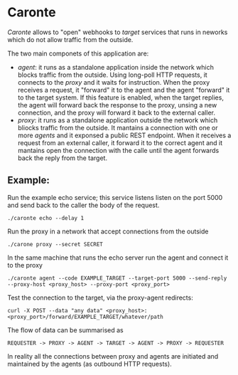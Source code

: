Caronte
===

*Caronte* allows to "open" webhooks to _target_ services that runs in neworks which do not allow traffic from the outside.

The two main componets of this application are:
- *agent*: it runs as a standalone application inside the network which blocks traffic from the outside. Using long-poll HTTP requests, it connects to the *proxy* and it waits for instruction. When the proxy receives a request, it "forward" it to the agent and the agent "forward" it to the target system. If this feature is enabled, when the target replies, the agent will forward back the response to the proxy, unsing a new connection, and the proxy will forward it back to the external caller.
- *proxy*: it runs as a standalone application outside the network which bliocks traffic from the outside. It mantains a connection with one or more *agents* and it exponsed a public REST endpoint. When it receives a request from an external caller, it forward it to the correct agent and it mantains open the connection with the calle until the agent forwards back the reply from the target.

Example:
---

Run the example echo service; this service listens listen on the port 5000 and send back to the caller the body of the request.

```
./caronte echo --delay 1
```

Run the proxy in a network that accept connections from the outside
```
./carone proxy --secret SECRET
```

In the same machine that runs the echo server run the agent and connect it to the proxy

```
./caronte agent --code EXAMPLE_TARGET --target-port 5000 --send-reply --proxy-host <proxy_host> --proxy-port <proxy_port>
```

Test the connection to the target, via the proxy-agent redirects:

```
curl -X POST --data "any data" <proxy_host>:<proxy_port>/forward/EXAMPLE_TARGET/whatever/path
```

The flow of data can be summarised as

```
REQUESTER -> PROXY -> AGENT -> TARGET -> AGENT -> PROXY -> REQUESTER
```

In reality all the connections between proxy and agents are initiated and maintained by the agents (as outbound HTTP requests).
